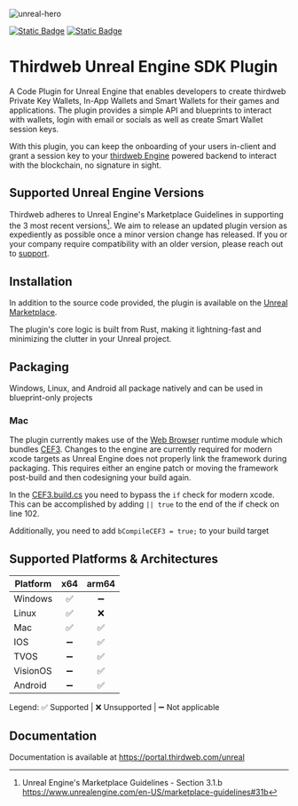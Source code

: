 ![unreal-hero](https://github.com/user-attachments/assets/a3d3a83f-fbbe-4ad1-9c68-b115f8992087)

[![Static Badge](https://img.shields.io/badge/Unreal%20SDK-Documentation-red?style=for-the-badge)][documentation-url]
[![Static Badge](https://img.shields.io/badge/Unreal%20SDK-Marketplace-purple?style=for-the-badge)][marketplace-url]

# Thirdweb Unreal Engine SDK Plugin

A Code Plugin for Unreal Engine that enables developers to create thirdweb Private Key Wallets, In-App Wallets and
Smart Wallets for their games and applications. The plugin provides a simple API and blueprints to interact with
wallets, login with email or socials as well as create Smart Wallet session keys.

With this plugin, you can keep the onboarding of your users in-client and grant a session key to your
[thirdweb Engine](https://portal.thirdweb.com/engine) powered backend to interact with the blockchain,
no signature in sight.

## Supported Unreal Engine Versions

Thirdweb adheres to Unreal Engine's Marketplace Guidelines in supporting the 3 most recent versions[^1].
We aim to release an updated plugin version as expediently as possible once a minor version change has released.
If you or your company require compatibility with an older version, please reach out to [support][support-url].

## Installation

In addition to the source code provided, the plugin is available on the [Unreal Marketplace][marketplace-url].

The plugin's core logic is built from Rust, making it lightning-fast and minimizing the clutter in your Unreal project.

## Packaging

Windows, Linux, and Android all package natively and can be used in blueprint-only projects

### Mac

The plugin currently makes use of the [Web Browser][web-browser-doc] runtime module which bundles [CEF3][cef-forum].
Changes to the engine are currently required for modern xcode targets as Unreal Engine does not properly link
the framework during packaging. This requires either an engine patch or moving the framework post-build and
then codesigning your build again.

In the [CEF3.build.cs][cef3-build-cs] you need to bypass the `if` check for modern xcode. This can be accomplished by
adding `|| true` to the end of the if check on line 102.

Additionally, you need to add `bCompileCEF3 = true;` to your build target

## Supported Platforms & Architectures

| Platform | x64 | arm64 |
|----------|:---:|:-----:|
| Windows  |  ✅  |   ➖   |
| Linux    |  ✅  |   ❌   |
| Mac      |  ✅  |   ✅   |
| IOS      |  ➖  |   ✅   |
| TVOS     |  ➖  |   ✅   |
| VisionOS |  ➖  |   ✅   |
| Android  |  ➖  |   ✅   |

Legend: ✅ Supported | ❌ Unsupported | ➖ Not applicable

## Documentation

Documentation is available at https://portal.thirdweb.com/unreal

[^1]: Unreal Engine's Marketplace Guidelines - Section 3.1.b https://www.unrealengine.com/en-US/marketplace-guidelines#31b

[support-url]: https://thirdweb.com/support
[documentation-url]: https://portal.thirdweb.com/unreal
[marketplace-url]: https://www.unrealengine.com/marketplace/en-US/product/f21200c2610146f3888172994448e50d
[web-browser-doc]: https://dev.epicgames.com/documentation/en-us/unreal-engine/API/Runtime/WebBrowser
[cef-forum]: https://www.magpcss.org/ceforum/index.php
[cef3-build-cs]: https://github.com/EpicGames/UnrealEngine/blob/release/Engine/Source/ThirdParty/CEF3/CEF3.build.cs#L102
